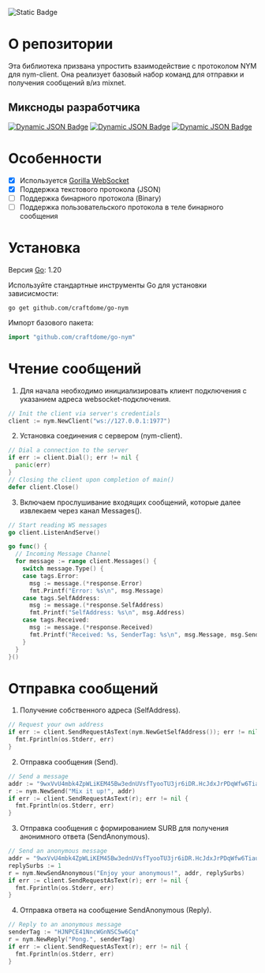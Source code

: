 ![Static Badge](https://img.shields.io/badge/release-v1.0-blue)

# О репозитории
Эта библиотека призвана упростить взаимодействие с протоколом NYM для nym-client. Она реализует базовый набор команд для отправки и получения сообщений в/из mixnet.

## Миксноды разработчика

[![Dynamic JSON Badge](https://img.shields.io/badge/dynamic/json?url=https%3A%2F%2Fexplorer.nymtech.net%2Fapi%2Fv1%2Fmix-node%2F895&query=mix_node.identity_key&style=plastic&logo=numpy&logoColor=white&label=Advanced%20Engineering%201&color=%23136401&cacheSeconds=60&link=https%3A%2F%2Fexplorer.nymtech.net%2Fnetwork-components%2Fmixnode%2F895)](https://explorer.nymtech.net/network-components/mixnode/895)
[![Dynamic JSON Badge](https://img.shields.io/badge/dynamic/json?url=https%3A%2F%2Fexplorer.nymtech.net%2Fapi%2Fv1%2Fmix-node%2F895&query=stake_saturation&style=plastic&logo=myspace&logoColor=white&label=Stake&cacheSeconds=60&link=https%3A%2F%2Fexplorer.nymtech.net%2Fnetwork-components%2Fmixnode%2F895)](https://explorer.nymtech.net/network-components/mixnode/895)
[![Dynamic JSON Badge](https://img.shields.io/badge/dynamic/json?url=https%3A%2F%2Fexplorer.nymtech.net%2Fapi%2Fv1%2Fmix-node%2F895&query=mix_node.version&style=plastic&logo=git&logoColor=white&label=Version&cacheSeconds=60&link=https%3A%2F%2Fexplorer.nymtech.net%2Fnetwork-components%2Fmixnode%2F895)](https://explorer.nymtech.net/network-components/mixnode/895)

# Особенности

- [x] Используется [Gorilla WebSocket](https://github.com/gorilla/websocket)
- [x] Поддержка текстового протокола (JSON)
- [ ] Поддержка бинарного протокола (Binary)
- [ ] Поддержка пользовательского протокола в теле бинарного сообщения

# Установка
Версия [Go](https://go.dev/dl/): 1.20

Используйте стандартные инструменты Go для установки зависисмости:
```
go get github.com/craftdome/go-nym
```

Импорт базового пакета:
```go
import "github.com/craftdome/go-nym"
```

# Чтение сообщений

1. Для начала необходимо инициализировать клиент подключения с указанием адреса websocket-подключения.
```go
// Init the client via server's credentials
client := nym.NewClient("ws://127.0.0.1:1977")
```


2. Установка соединения c сервером (nym-client).
```go
// Dial a connection to the server
if err := client.Dial(); err != nil {
  panic(err)
}
// Closing the client upon completion of main()
defer client.Close()
```

3. Включаем прослушивание входящих сообщений, которые далее извлекаем через канал Messages().
```go
// Start reading WS messages
go client.ListenAndServe()

go func() {
  // Incoming Message Channel
  for message := range client.Messages() {
    switch message.Type() {
    case tags.Error:
      msg := message.(*response.Error)
      fmt.Printf("Error: %s\n", msg.Message)
    case tags.SelfAddress:
      msg := message.(*response.SelfAddress)
      fmt.Printf("SelfAddress: %s\n", msg.Address)
    case tags.Received:
      msg := message.(*response.Received)
      fmt.Printf("Received: %s, SenderTag: %s\n", msg.Message, msg.SenderTag)
    }
  }
}()
```

# Отправка сообщений

1. Получение собственного адреса (SelfAddress).
```go
// Request your own address
if err := client.SendRequestAsText(nym.NewGetSelfAddress()); err != nil {
  fmt.Fprintln(os.Stderr, err)
}
```

2. Отправка сообщения (Send).
```go
// Send a message
addr := "9wxVvU4mbk4ZpWLiKEM45Bw3ednUVsfTyooTU3jr6iDR.HcJdxJrPDqWfw6TiauLZEC3mKjFByzFGEtFvDPe2pKW3@Emswx6KXyjRfq1c2k4d4uD2e6nBSbH1biorCZUei8UNS"
r := nym.NewSend("Mix it up!", addr)
if err := client.SendRequestAsText(r); err != nil {
  fmt.Fprintln(os.Stderr, err)
}
```

3. Отправка сообщения с формированием SURB для получения анонимного ответа (SendAnonymous).
```go
// Send an anonymous message
addr = "9wxVvU4mbk4ZpWLiKEM45Bw3ednUVsfTyooTU3jr6iDR.HcJdxJrPDqWfw6TiauLZEC3mKjFByzFGEtFvDPe2pKW3@Emswx6KXyjRfq1c2k4d4uD2e6nBSbH1biorCZUei8UNS"
replySurbs := 1
r = nym.NewSendAnonymous("Enjoy your anonymous!", addr, replySurbs)
if err := client.SendRequestAsText(r); err != nil {
  fmt.Fprintln(os.Stderr, err)
}
```

4. Отправка ответа на сообщение SendAnonymous (Reply).
```go
// Reply to an anonymous message
senderTag := "HJNPCE41NncWGnNSC5w6Cq"
r = nym.NewReply("Pong.", senderTag)
if err := client.SendRequestAsText(r); err != nil {
  fmt.Fprintln(os.Stderr, err)
}
```
